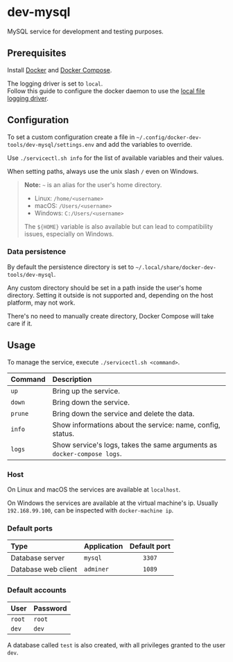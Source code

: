 # dev-mysql

MySQL service for development and testing purposes.

## Prerequisites

Install [Docker](https://docs.docker.com/engine/install/)
and [Docker Compose](https://docs.docker.com/compose/install/).

The logging driver is set to `local`.  
Follow this guide to configure the docker daemon to use the
[local file logging driver](https://docs.docker.com/config/containers/logging/local/).

## Configuration

To set a custom configuration create a file in `~/.config/docker-dev-tools/dev-mysql/settings.env`
and add the variables to override.

Use `./servicectl.sh info` for the list of available variables and their values.

When setting paths, always use the unix slash `/` even on Windows.

> **Note:** `~` is an alias for the user's home directory.
>
> - Linux: `/home/<username>`
> - macOS: `/Users/<username>`
> - Windows: `C:/Users/<username>`
>
> The `${HOME}` variable is also available but can lead to compatibility issues, especially on Windows.

### Data persistence

By default the persistence directory is set to `~/.local/share/docker-dev-tools/dev-mysql`.

Any custom directory should be set in a path inside the user's home directory.
Setting it outside is not supported and, depending on the host platform, may not work.

There's no need to manually create directory, Docker Compose will take care if it.

## Usage

To manage the service, execute `./servicectl.sh <command>`.

| Command | Description                                                             |
| :------ | :---------------------------------------------------------------------- |
| `up`    | Bring up the service.                                                   |
| `down`  | Bring down the service.                                                 |
| `prune` | Bring down the service and delete the data.                             |
| `info`  | Show informations about the service: name, config, status.              |
| `logs`  | Show service's logs, takes the same arguments as `docker-compose logs`. |

### Host

On Linux and macOS the services are available at `localhost`.

On Windows the services are available at the virtual machine's ip. Usually `192.168.99.100`,
can be inspected with `docker-machine ip`.

### Default ports

| Type                | Application | Default port |
| :------------------ | :---------- | :----------: |
| Database server     | `mysql`     |    `3307`    |
| Database web client | `adminer`   |    `1089`    |

### Default accounts

| User   | Password |
| :----- | :------- |
| `root` | `root`   |
| `dev`  | `dev`    |

A database called `test` is also created, with all privileges granted to the user `dev`.

